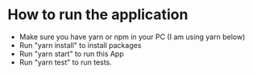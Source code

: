 # How to run the application 
- Make sure you have yarn or npm in your PC (I am using yarn below)
- Run "yarn install" to install packages
- Run "yarn start" to run this App
- Run "yarn test" to run tests. 